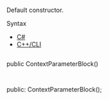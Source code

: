 Default constructor.

Syntax

* [C#](#i-syntax-CS)
* [C++/CLI](#i-syntax-CPP2005)

```
```
public ContextParameterBlock()
```
```

```
```
public:
ContextParameterBlock();
```
```
